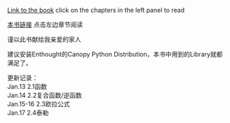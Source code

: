 [Link to the book](http://ryancheunggit.gitbooks.io/calculus-with-python/content/) click on the chapters in the left panel to read 

[本书链接](http://ryancheunggit.gitbooks.io/calculus-with-python/content/) 点击左边章节阅读

谨以此书献给我亲爱的家人

建议安装Enthought的Canopy Python Distribution，本书中用到的Library就都满足了。

更新记录：  
Jan.13 2.1函数  
Jan.14 2.2复合函数/逆函数  
Jan.15-16 2.3欧拉公式  
Jan.17 2.4泰勒
